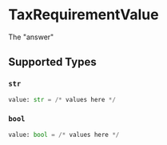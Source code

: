 # TaxRequirementValue

The "answer"


## Supported Types

### `str`

```python
value: str = /* values here */
```

### `bool`

```python
value: bool = /* values here */
```

